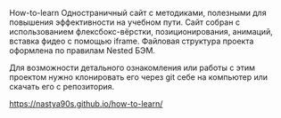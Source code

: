 How-to-learn
Одностраничный сайт с методиками, полезными для повышения эффективности на учебном пути. Сайт собран с использованием флексбокс-вёрстки, позиционирования, анимаций, вставка фидео с помощью iframe. Файловая структура проекта оформлена по правилам Nested БЭМ.

Для возможности детального ознакомления или работы с этим проектом нужно клонировать его через git себе на компьютер или скачать его с репозитория.

https://nastya90s.github.io/how-to-learn/
